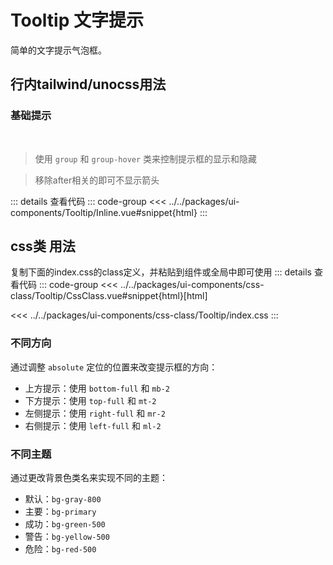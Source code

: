 # Tooltip 文字提示

简单的文字提示气泡框。

<script setup>
  import TooltipInline from 'ui-components/Tooltip/Inline.vue'
  import TooltipCssClass from 'ui-components/css-class/Tooltip/CssClass.vue'
</script>

## 行内tailwind/unocss用法

### 基础提示
<br />
<TooltipInline />

> 使用 `group` 和 `group-hover` 类来控制提示框的显示和隐藏

> 移除after相关的即可不显示箭头

::: details 查看代码
::: code-group
<<< ../../packages/ui-components/Tooltip/Inline.vue#snippet{html}
:::

## css类 用法
复制下面的index.css的class定义，并粘贴到组件或全局中即可使用
<TooltipCssClass />
::: details 查看代码
::: code-group
<<< ../../packages/ui-components/css-class/Tooltip/CssClass.vue#snippet{html}[html]

<<< ../../packages/ui-components/css-class/Tooltip/index.css
:::

### 不同方向

通过调整 `absolute` 定位的位置来改变提示框的方向：

- 上方提示：使用 `bottom-full` 和 `mb-2`
- 下方提示：使用 `top-full` 和 `mt-2`
- 左侧提示：使用 `right-full` 和 `mr-2`
- 右侧提示：使用 `left-full` 和 `ml-2`

### 不同主题

通过更改背景色类名来实现不同的主题：

- 默认：`bg-gray-800`
- 主要：`bg-primary`
- 成功：`bg-green-500`
- 警告：`bg-yellow-500`
- 危险：`bg-red-500`

